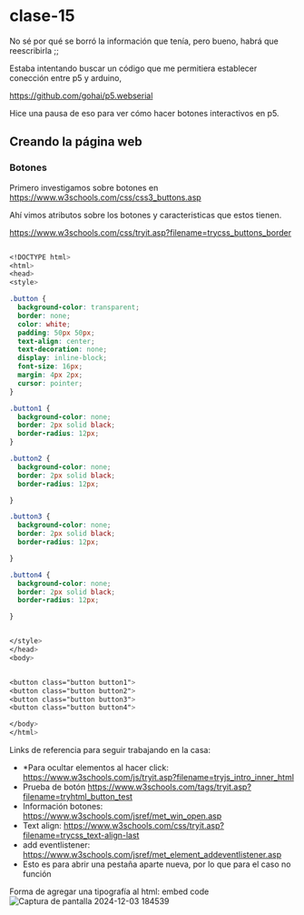 # clase-15

No sé por qué se borró la información que tenía, pero bueno, habrá que reescribirla ;;

Estaba intentando buscar un código que me permitiera establecer conección entre p5 y arduino,  

<https://github.com/gohai/p5.webserial>

Hice una pausa de eso para ver cómo hacer botones interactivos en p5.

## Creando la página web

### Botones
Primero investigamos sobre botones en <https://www.w3schools.com/css/css3_buttons.asp>

Ahí vimos atributos sobre los botones y caracteristicas que estos tienen.

<https://www.w3schools.com/css/tryit.asp?filename=trycss_buttons_border>

```css

<!DOCTYPE html>
<html>
<head>
<style>

.button {
  background-color: transparent;
  border: none;
  color: white;
  padding: 50px 50px; 
  text-align: center;
  text-decoration: none;
  display: inline-block;
  font-size: 16px;
  margin: 4px 2px;
  cursor: pointer;
}

.button1 {
  background-color: none; 
  border: 2px solid black;
  border-radius: 12px;
}

.button2 {
  background-color: none; 
  border: 2px solid black;
  border-radius: 12px;

}

.button3 {
  background-color: none; 
  border: 2px solid black;  
  border-radius: 12px;

}

.button4 {
  background-color: none; 
  border: 2px solid black;  
  border-radius: 12px;

}


</style>
</head>
<body>


<button class="button button1">
<button class="button button2">
<button class="button button3">
<button class="button button4">

</body>
</html>

```

Links de referencia para seguir trabajando en la casa:
- *Para ocultar elementos al hacer click: <https://www.w3schools.com/js/tryit.asp?filename=tryjs_intro_inner_html>
- Prueba de botón <https://www.w3schools.com/tags/tryit.asp?filename=tryhtml_button_test>
- Información botones: <https://www.w3schools.com/jsref/met_win_open.asp>
- Text align: <https://www.w3schools.com/css/tryit.asp?filename=trycss_text-align-last>
- add eventlistener: <https://www.w3schools.com/jsref/met_element_addeventlistener.asp>
- Esto es para abrir una pestaña aparte nueva, por lo que para el caso no función

Forma de agregar una tipografía al html: embed code
![Captura de pantalla 2024-12-03 184539](https://github.com/user-attachments/assets/bea131c7-4e81-4050-bee7-44d87c6e86ed)

